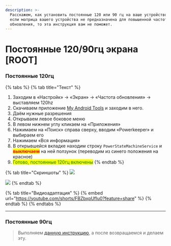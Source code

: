 ```yaml
---
description: >-
  Расскажем, как установить постоянные 120 или 90 гц на ваше устройство. Учтите,
  если матрица вашего устройства не предназначена для повышенной частоты
  обновления, то эта инструкция вам не поможет.
---
```


# Постоянные 120/90гц экрана \[ROOT]

### **Постоянные 120гц**

{% tabs %}
{% tab title="Текст" %}
1. Заходим в «Настройк» -> «Экран» -> «Частота обновления» -> выставляем 120hz
2. Скачиваем приложение [My Android Tools](https://github.com/wangqi060934/MyAndroidToolsWebsite) и заходим в него.&#x20;
3. Даём нужные разрешения
4. Открываем левое боковое меню
5. В левом нижнем углу кликаем на «Приложения»
6. Нажимаем на «Поиск» справа сверху, вводим «Powerkeeper» и выбираем его
7. Нажимаем «Вся информация»
8. В открывшейся вкладке находим строку `PowerStateMachineService` и <mark style="color:red;">**выключаем**</mark> на ней ползунок (переводим из синего положения на красное)
9. <mark style="color:green;">Готово, постоянные 120гц включены</mark>
{% endtab %}

{% tab title="Скриншоты" %}
![](https://telegra.ph/file/31115645d2018773012a5.jpg)

![](https://telegra.ph/file/f10950687856558fac1d9.jpg)
{% endtab %}

{% tab title="Видиоадаптация" %}
{% embed url="https://youtube.com/shorts/FBZbxpUfIu0?feature=share" %}
{% endtab %}
{% endtabs %}

***

### **Постоянные 90гц**

> Выполняем [данную инструкцию](ad-90gz.md), а после возвращаемся и делаем эту.

